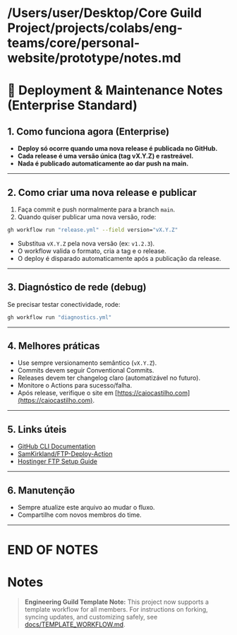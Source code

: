 # /Users/user/Desktop/Core Guild Project/projects/colabs/eng-teams/core/personal-website/prototype/notes.md

# 🚀 Deployment & Maintenance Notes (Enterprise Standard)

## 1. Como funciona agora (Enterprise)

- **Deploy só ocorre quando uma nova release é publicada no GitHub.**
- **Cada release é uma versão única (tag vX.Y.Z) e rastreável.**
- **Nada é publicado automaticamente ao dar push na main.**

---

## 2. Como criar uma nova release e publicar

1. Faça commit e push normalmente para a branch `main`.
2. Quando quiser publicar uma nova versão, rode:

```sh
gh workflow run "release.yml" --field version="vX.Y.Z"
```
- Substitua `vX.Y.Z` pela nova versão (ex: `v1.2.3`).
- O workflow valida o formato, cria a tag e o release.
- O deploy é disparado automaticamente após a publicação da release.

---

## 3. Diagnóstico de rede (debug)

Se precisar testar conectividade, rode:
```sh
gh workflow run "diagnostics.yml"
```

---

## 4. Melhores práticas

- Use sempre versionamento semântico (`vX.Y.Z`).
- Commits devem seguir Conventional Commits.
- Releases devem ter changelog claro (automatizável no futuro).
- Monitore o Actions para sucesso/falha.
- Após release, verifique o site em [https://caiocastilho.com](https://caiocastilho.com).

---

## 5. Links úteis
- [GitHub CLI Documentation](https://cli.github.com/manual/)
- [SamKirkland/FTP-Deploy-Action](https://github.com/SamKirkland/FTP-Deploy-Action)
- [Hostinger FTP Setup Guide](https://www.hostinger.com/tutorials/how-to-use-ftp)

---

## 6. Manutenção
- Sempre atualize este arquivo ao mudar o fluxo.
- Compartilhe com novos membros do time.

---

# END OF NOTES

# Notes

> **Engineering Guild Template Note:**
> This project now supports a template workflow for all members. For instructions on forking, syncing updates, and customizing safely, see [docs/TEMPLATE_WORKFLOW.md](docs/TEMPLATE_WORKFLOW.md).
